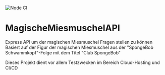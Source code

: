 ![Node CI](https://github.com/Sakrotae/MagischeMiesmuschelAPI/actions/workflows/node-ci.yml/badge.svg)
# MagischeMiesmuschelAPI
Express API um der magischen Miesmuschel Fragen stellen zu können
Basiert auf der Figur der magischen Miesmuschel aus der "SpongeBob Schwammkopf"-Folge mit dem Titel "Club SpongeBob"

Dieses Projekt dient vor allem Testzwecken im Bereich Cloud-Hosting und CI/CD
